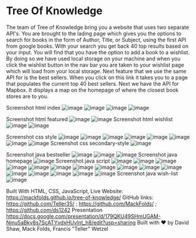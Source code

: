 # Tree Of Knowledge
The team of Tree of Knowledge bring you a website that uses two separate API's.
You are brought to the lading page which gives you the options to search for books in the form of Author, Title, or Subject,
using the first API from google books. With your search you get back 40 top results based on your input. You will find that you have
the option to add a book to a wishlist. By doing so we have used local storage on your machine and when you click the wishlist button in the nav
bar you are taken to your wishlist page which will load from your local storage. Next feature that we use the same API for is the best sellers.
When you click on this link it takes you to a page that populates the current top 40 best sellers. Next we have the API for Mapbox. It displays a map
on the homepage of where the closest book stores are to you.

Screenshot html index
![image](https://user-images.githubusercontent.com/79383305/116825235-91af1700-ab4b-11eb-965f-006467070ad0.png)
![image](https://user-images.githubusercontent.com/79383305/116825243-9b387f00-ab4b-11eb-81fa-e459789cc914.png)
![image](https://user-images.githubusercontent.com/79383305/116825248-a095c980-ab4b-11eb-8142-31ecb60ca91b.png)
![image](https://user-images.githubusercontent.com/79383305/116825253-a5f31400-ab4b-11eb-9691-655e1521ca78.png)

Screenshot html featured
![image](https://user-images.githubusercontent.com/79383305/116626917-5c1aeb80-a909-11eb-86e7-29ec906572e2.png)
![image](https://user-images.githubusercontent.com/79383305/116626945-65a45380-a909-11eb-9a9b-d2fb3541c636.png)
Screenshot html wishlist
![image](https://user-images.githubusercontent.com/79383305/116626986-7f459b00-a909-11eb-966c-f853209b7442.png)
![image](https://user-images.githubusercontent.com/79383305/116626999-879dd600-a909-11eb-8a6e-b493c8d30802.png)

Screenshot css style
![image](https://user-images.githubusercontent.com/79383305/116825274-c28f4c00-ab4b-11eb-8600-fb1d1ec9cf91.png)
![image](https://user-images.githubusercontent.com/79383305/116825278-c7540000-ab4b-11eb-8236-737ab198d3dd.png)
![image](https://user-images.githubusercontent.com/79383305/116825282-cc18b400-ab4b-11eb-8715-ceee70c6c05e.png)
![image](https://user-images.githubusercontent.com/79383305/116825284-d2a72b80-ab4b-11eb-90e0-d7f118d3a0f1.png)
![image](https://user-images.githubusercontent.com/79383305/116825291-daff6680-ab4b-11eb-899b-d520d7703e34.png)
![image](https://user-images.githubusercontent.com/79383305/116825297-e2bf0b00-ab4b-11eb-9940-4a0cfc4425d2.png)
![image](https://user-images.githubusercontent.com/79383305/116825306-e94d8280-ab4b-11eb-8e7b-f3782fbef6db.png)
![image](https://user-images.githubusercontent.com/79383305/116825308-ed79a000-ab4b-11eb-972b-dc45d0f16ce0.png)
Screenshot css secondary-style
![image](https://user-images.githubusercontent.com/79383305/116627130-cc297180-a909-11eb-920e-82ec42764820.png)

Screenshot java bestseller
![image](https://user-images.githubusercontent.com/79383305/116627283-0e52b300-a90a-11eb-85d4-23ef8d076cc5.png)
![image](https://user-images.githubusercontent.com/79383305/116627296-1874b180-a90a-11eb-896a-ae4eccc1c552.png)
![image](https://user-images.githubusercontent.com/79383305/116627314-24607380-a90a-11eb-883a-641506666146.png)
Screenshot java homepage
![image](https://user-images.githubusercontent.com/79383305/116627352-32ae8f80-a90a-11eb-8e9d-a0fc08d6a644.png)
Screenshot java script
![image](https://user-images.githubusercontent.com/79383305/116825564-19e1ec00-ab4d-11eb-8e2c-73014d8492ca.png)
![image](https://user-images.githubusercontent.com/79383305/116825569-1fd7cd00-ab4d-11eb-9de9-6513276233d5.png)
![image](https://user-images.githubusercontent.com/79383305/116825576-25351780-ab4d-11eb-8867-94274ce8a6a9.png)
![image](https://user-images.githubusercontent.com/79383305/116825582-2b2af880-ab4d-11eb-9a82-85c53034f748.png)
![image](https://user-images.githubusercontent.com/79383305/116825607-3f6ef580-ab4d-11eb-8398-f0883e9292c6.png)
![image](https://user-images.githubusercontent.com/79383305/116825616-45fd6d00-ab4d-11eb-8cf2-a7b864e8e69e.png)
![image](https://user-images.githubusercontent.com/79383305/116825623-4dbd1180-ab4d-11eb-8390-8f33b21a40fd.png)
![image](https://user-images.githubusercontent.com/79383305/116825629-54e41f80-ab4d-11eb-9a6e-8bc83914e01e.png)
![image](https://user-images.githubusercontent.com/79383305/116825638-5b729700-ab4d-11eb-8fdc-a258d9f5a872.png)
![image](https://user-images.githubusercontent.com/79383305/116825647-63323b80-ab4d-11eb-9e21-e535de190338.png)
![image](https://user-images.githubusercontent.com/79383305/116825655-69c0b300-ab4d-11eb-9a5f-90755366bc39.png)
![image](https://user-images.githubusercontent.com/79383305/116825667-6fb69400-ab4d-11eb-9c05-63ef37cdafdb.png)
![image](https://user-images.githubusercontent.com/79383305/116825674-75ac7500-ab4d-11eb-908a-339ff47dbbbf.png)
![image](https://user-images.githubusercontent.com/79383305/116825684-7f35dd00-ab4d-11eb-891f-7c08d26347c4.png)
![image](https://user-images.githubusercontent.com/79383305/116825690-85c45480-ab4d-11eb-9722-d6181ca8f32f.png)
![image](https://user-images.githubusercontent.com/79383305/116825699-8e1c8f80-ab4d-11eb-88cf-1e54cc6913bf.png)
Screenshot java wish-list
![image](https://user-images.githubusercontent.com/79383305/116627503-802afc80-a90a-11eb-862a-308c2711585f.png)

Built With HTML, CSS, JavaScript, Live Website: https://mackfolds.github.io/tree-of-knowledge/
GitHub links: https://github.com/Teller35/ ; https://github.com/MackFolds/ ; https://github.com/ds1242
Presentation https://docs.google.com/presentation/d/179QKU49SHmUGAM-Nmu5aBky8s7ScATYvdxHUvlnt_h8/edit?usp=sharing
Built with ❤️ by David Shaw, Mack Folds, Francis "Teller" Wetzel